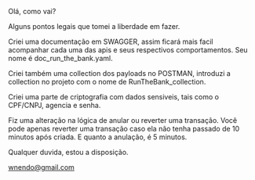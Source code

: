 Olá, como vai?

Alguns pontos legais que tomei a liberdade em fazer. 

Criei uma documentação em SWAGGER, assim ficará mais facil acompanhar cada uma das apis e seus respectivos comportamentos. 
Seu nome é doc_run_the_bank.yaml.

Criei também uma collection dos payloads no POSTMAN, introduzi a collection no projeto com o nome de RunTheBank_collection.

Criei uma parte de criptografia com dados sensiveis, tais como o CPF/CNPJ, agencia e senha. 

Fiz uma alteração na lógica de anular ou reverter uma transação. Você pode apenas reverter uma transação caso ela não tenha passado de 10 minutos após criada. E quanto a anulação, é 5 minutos. 

Qualquer duvida, estou a disposição. 

wnendo@gmail.com
